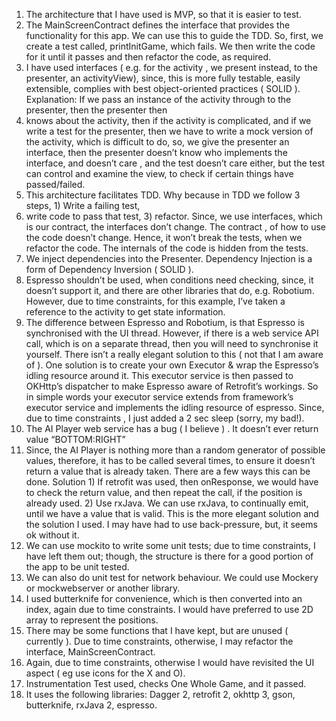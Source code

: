 1. The architecture that I have used is MVP, so that it is easier to test.
2. The MainScreenContract defines the interface that provides the functionality for this app. We can use this to guide the TDD. So, first, we create a test called, printInitGame, which fails. We then write the code for it until it passes and then refactor the code, as required.
3. I have used interfaces ( e.g. for the activity , we present instead, to the presenter, an activityView), since, this is more fully testable, easily extensible, complies with best object-oriented practices ( SOLID ). Explanation: If we pass an instance of the activity through to the presenter, then the presenter then
4. knows about the activity, then if the activity is complicated, and if we write a test for the presenter, then we have to write a mock version of the activity, which is difficult to do, so, we give the presenter an interface, then the presenter doesn’t know who implements the interface, and doesn’t care , and the test doesn’t care either, but the test can control and examine the view, to check if certain things have passed/failed.
5. This architecture facilitates TDD. Why because in TDD we follow 3 steps, 1) Write a failing test,
6. write code to pass that test, 3) refactor. Since, we use interfaces, which is our contract, the interfaces don’t change. The contract , of how to use the code doesn’t change. Hence, it won’t break the tests, when we refactor the code. The internals of the code is hidden from the tests.
7. We inject dependencies into the Presenter. Dependency Injection is a form of Dependency Inversion ( SOLID ).
8. Espresso shouldn’t be used, when conditions need checking, since, it doesn’t support it, and there are other libraries that do, e.g. Robotium. However, due to time constraints, for this example, I’ve taken a reference to the activity to get state information.
9. The difference between Espresso and Robotium, is that Espresso is synchronised with the UI thread. However, if there is a web service API call, which is on a separate thread, then you will need to synchronise it yourself. There isn’t a really elegant solution to this ( not that I am aware of ). One solution is to create your own Executor & wrap the Espresso’s idling resource around it. This executor service is then passed to OKHttp’s dispatcher to make Espresso aware of Retrofit’s workings. So in simple words your executor service extends from framework’s executor service and implements the idling resource of espresso. Since, due to time constraints , I just added a 2 sec sleep (sorry, my bad!).
10. The AI Player web service has a bug ( I believe ) . It doesn’t ever return value “BOTTOM:RIGHT”
11. Since, the AI Player is nothing more than a random generator of possible values, therefore, it has to be called several times, to ensure it doesn’t return a value that is already taken. There are a few ways this can be done. Solution 1) If retrofit was used, then onResponse, we would have to check the return value, and then repeat the call, if the position is already used. 2) Use rxJava. We can use rxJava, to continually emit, until we have a value that is valid. This is the more elegant solution and the solution I used. I may have had to use back-pressure, but, it seems ok without it.
12. We can use mockito to write some unit tests; due to time constraints, I have left them out; though, the structure is there for a good portion of the app to be unit tested.
13. We can also do unit test for network behaviour. We could use Mockery or mockwebserver or another library.
14. I used butterknife for convenience, which is then converted into an index, again due to time constraints. I would have preferred to use 2D array to represent the positions.
15. There may be some functions that I have kept, but are unused ( currently ). Due to time constraints, otherwise, I may refactor the interface, MainScreenContract.
16. Again, due to time constraints, otherwise I would have revisited the UI aspect ( eg use icons for the X and O).
17. Instrumentation Test used, checks One Whole Game, and it passed.
18. It uses the following libraries: Dagger 2, retrofit 2, okhttp 3, gson, butterknife, rxJava 2, espresso.

